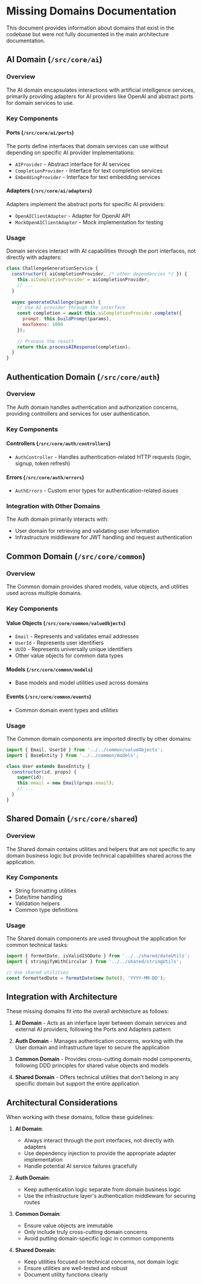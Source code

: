 # Missing Domains Documentation

This document provides information about domains that exist in the codebase but were not fully documented in the main architecture documentation.

## AI Domain (`/src/core/ai`)

### Overview

The AI domain encapsulates interactions with artificial intelligence services, primarily providing adapters for AI providers like OpenAI and abstract ports for domain services to use.

### Key Components

#### Ports (`/src/core/ai/ports`)

The ports define interfaces that domain services can use without depending on specific AI provider implementations:

- `AIProvider` - Abstract interface for AI services
- `CompletionProvider` - Interface for text completion services
- `EmbeddingProvider` - Interface for text embedding services

#### Adapters (`/src/core/ai/adapters`)

Adapters implement the abstract ports for specific AI providers:

- `OpenAIClientAdapter` - Adapter for OpenAI API
- `MockOpenAIClientAdapter` - Mock implementation for testing

### Usage

Domain services interact with AI capabilities through the port interfaces, not directly with adapters:

```javascript
class ChallengeGenerationService {
  constructor({ aiCompletionProvider, /* other dependencies */ }) {
    this.aiCompletionProvider = aiCompletionProvider;
    // ...
  }
  
  async generateChallenge(params) {
    // Use AI provider through the interface
    const completion = await this.aiCompletionProvider.complete({
      prompt: this.buildPrompt(params),
      maxTokens: 1000
    });
    
    // Process the result
    return this.processAIResponse(completion);
  }
}
```

## Authentication Domain (`/src/core/auth`)

### Overview

The Auth domain handles authentication and authorization concerns, providing controllers and services for user authentication.

### Key Components

#### Controllers (`/src/core/auth/controllers`)

- `AuthController` - Handles authentication-related HTTP requests (login, signup, token refresh)

#### Errors (`/src/core/auth/errors`)

- `AuthErrors` - Custom error types for authentication-related issues

### Integration with Other Domains

The Auth domain primarily interacts with:
- User domain for retrieving and validating user information
- Infrastructure middleware for JWT handling and request authentication

## Common Domain (`/src/core/common`)

### Overview

The Common domain provides shared models, value objects, and utilities used across multiple domains.

### Key Components

#### Value Objects (`/src/core/common/valueObjects`)

- `Email` - Represents and validates email addresses
- `UserId` - Represents user identifiers
- `UUID` - Represents universally unique identifiers
- Other value objects for common data types

#### Models (`/src/core/common/models`)

- Base models and model utilities used across domains

#### Events (`/src/core/common/events`)

- Common domain event types and utilities

### Usage

The Common domain components are imported directly by other domains:

```javascript
import { Email, UserId } from '../../common/valueObjects';
import { BaseEntity } from '../../common/models';

class User extends BaseEntity {
  constructor(id, props) {
    super(id);
    this.email = new Email(props.email);
    // ...
  }
}
```

## Shared Domain (`/src/core/shared`)

### Overview

The Shared domain contains utilities and helpers that are not specific to any domain business logic but provide technical capabilities shared across the application.

### Key Components

- String formatting utilities
- Date/time handling
- Validation helpers
- Common type definitions

### Usage

The Shared domain components are used throughout the application for common technical tasks:

```javascript
import { formatDate, isValidISODate } from '../../shared/dateUtils';
import { stringifyWithCircular } from '../../shared/stringUtils';

// Use shared utilities
const formattedDate = formatDate(new Date(), 'YYYY-MM-DD');
```

## Integration with Architecture

These missing domains fit into the overall architecture as follows:

1. **AI Domain** - Acts as an interface layer between domain services and external AI providers, following the Ports and Adapters pattern

2. **Auth Domain** - Manages authentication concerns, working with the User domain and infrastructure layer to secure the application

3. **Common Domain** - Provides cross-cutting domain model components, following DDD principles for shared value objects and models

4. **Shared Domain** - Offers technical utilities that don't belong in any specific domain but support the entire application

## Architectural Considerations

When working with these domains, follow these guidelines:

1. **AI Domain**:
   - Always interact through the port interfaces, not directly with adapters
   - Use dependency injection to provide the appropriate adapter implementation
   - Handle potential AI service failures gracefully

2. **Auth Domain**:
   - Keep authentication logic separate from domain business logic
   - Use the infrastructure layer's authentication middleware for securing routes

3. **Common Domain**:
   - Ensure value objects are immutable
   - Only include truly cross-cutting domain concerns
   - Avoid putting domain-specific logic in common components

4. **Shared Domain**:
   - Keep utilities focused on technical concerns, not domain logic
   - Ensure utilities are well-tested and robust
   - Document utility functions clearly 